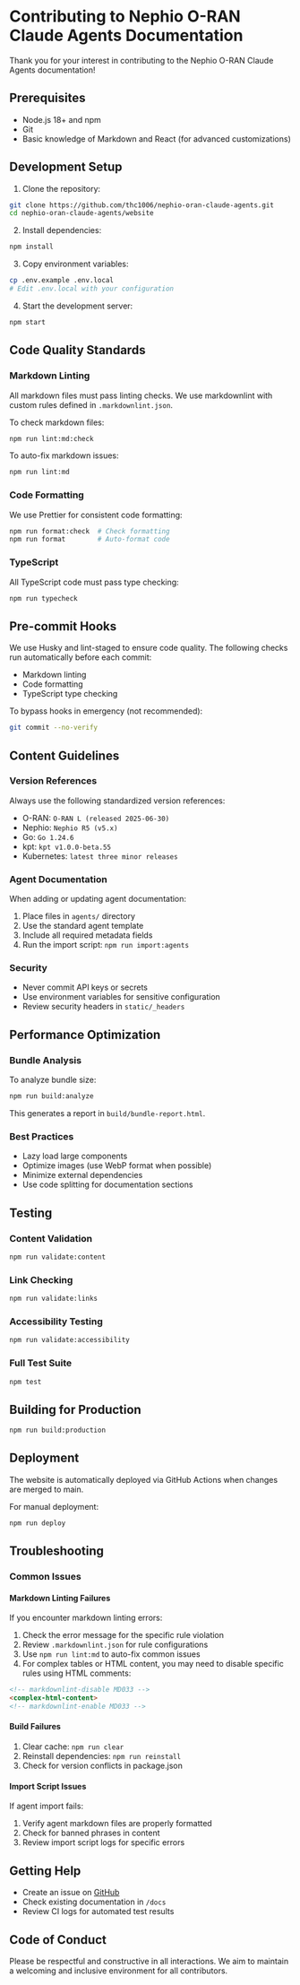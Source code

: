 # Contributing to Nephio O-RAN Claude Agents Documentation

Thank you for your interest in contributing to the Nephio O-RAN Claude Agents documentation!

## Prerequisites

- Node.js 18+ and npm
- Git
- Basic knowledge of Markdown and React (for advanced customizations)

## Development Setup

1. Clone the repository:
```bash
git clone https://github.com/thc1006/nephio-oran-claude-agents.git
cd nephio-oran-claude-agents/website
```

2. Install dependencies:
```bash
npm install
```

3. Copy environment variables:
```bash
cp .env.example .env.local
# Edit .env.local with your configuration
```

4. Start the development server:
```bash
npm start
```

## Code Quality Standards

### Markdown Linting

All markdown files must pass linting checks. We use markdownlint with custom rules defined in `.markdownlint.json`.

To check markdown files:
```bash
npm run lint:md:check
```

To auto-fix markdown issues:
```bash
npm run lint:md
```

### Code Formatting

We use Prettier for consistent code formatting:
```bash
npm run format:check  # Check formatting
npm run format        # Auto-format code
```

### TypeScript

All TypeScript code must pass type checking:
```bash
npm run typecheck
```

## Pre-commit Hooks

We use Husky and lint-staged to ensure code quality. The following checks run automatically before each commit:
- Markdown linting
- Code formatting
- TypeScript type checking

To bypass hooks in emergency (not recommended):
```bash
git commit --no-verify
```

## Content Guidelines

### Version References

Always use the following standardized version references:
- O-RAN: `O-RAN L (released 2025-06-30)`
- Nephio: `Nephio R5 (v5.x)`
- Go: `Go 1.24.6`
- kpt: `kpt v1.0.0-beta.55`
- Kubernetes: `latest three minor releases`

### Agent Documentation

When adding or updating agent documentation:

1. Place files in `agents/` directory
2. Use the standard agent template
3. Include all required metadata fields
4. Run the import script: `npm run import:agents`

### Security

- Never commit API keys or secrets
- Use environment variables for sensitive configuration
- Review security headers in `static/_headers`

## Performance Optimization

### Bundle Analysis

To analyze bundle size:
```bash
npm run build:analyze
```

This generates a report in `build/bundle-report.html`.

### Best Practices

- Lazy load large components
- Optimize images (use WebP format when possible)
- Minimize external dependencies
- Use code splitting for documentation sections

## Testing

### Content Validation
```bash
npm run validate:content
```

### Link Checking
```bash
npm run validate:links
```

### Accessibility Testing
```bash
npm run validate:accessibility
```

### Full Test Suite
```bash
npm test
```

## Building for Production

```bash
npm run build:production
```

## Deployment

The website is automatically deployed via GitHub Actions when changes are merged to main.

For manual deployment:
```bash
npm run deploy
```

## Troubleshooting

### Common Issues

#### Markdown Linting Failures

If you encounter markdown linting errors:

1. Check the error message for the specific rule violation
2. Review `.markdownlint.json` for rule configurations
3. Use `npm run lint:md` to auto-fix common issues
4. For complex tables or HTML content, you may need to disable specific rules using HTML comments:
```markdown
<!-- markdownlint-disable MD033 -->
<complex-html-content>
<!-- markdownlint-enable MD033 -->
```

#### Build Failures

1. Clear cache: `npm run clear`
2. Reinstall dependencies: `npm run reinstall`
3. Check for version conflicts in package.json

#### Import Script Issues

If agent import fails:
1. Verify agent markdown files are properly formatted
2. Check for banned phrases in content
3. Review import script logs for specific errors

## Getting Help

- Create an issue on [GitHub](https://github.com/thc1006/nephio-oran-claude-agents/issues)
- Check existing documentation in `/docs`
- Review CI logs for automated test results

## Code of Conduct

Please be respectful and constructive in all interactions. We aim to maintain a welcoming and inclusive environment for all contributors.